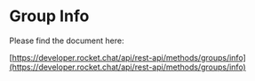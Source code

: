 # Group Info

Please find the document here: 

[https://developer.rocket.chat/api/rest-api/methods/groups/info](https://developer.rocket.chat/api/rest-api/methods/groups/info)

